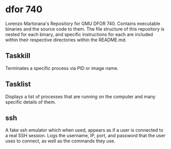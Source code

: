 # dfor 740
Lorenzo Martorana's Repository for GMU DFOR 740. Contains executable binaries and the source code to them. The file structure of this repository is nested for each binary, and specific instructions for each are included within their respective directories within the README.md.

## Taskkill
Terminates a specific process via PID or image name. 

## Tasklist
Displays a list of processes that are running on the computer and many specific details of them.

## ssh
A fake ssh emulator which when used, appears as if a user is connected to a real SSH session. Logs the username, IP, port, and password that the user uses to connect, as well as the commands they use.
